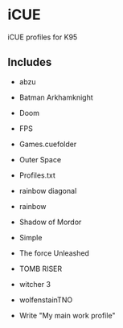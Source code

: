# iCUE
iCUE profiles for K95
## Includes

- abzu
- Batman Arkhamknight
- Doom
- FPS
- Games.cuefolder
- Outer Space
- Profiles.txt
- rainbow diagonal
- rainbow
- Shadow of Mordor
- Simple
- The force Unleashed
- TOMB RISER
- witcher 3
- wolfenstainTNO

- Write "My main work profile"
